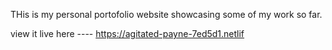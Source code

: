 THis is my personal portofolio website showcasing some of my work so far. 


view it live here ---- https://agitated-payne-7ed5d1.netlif
